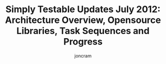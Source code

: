 ---
title: "Simply Testable Updates July 2012: Architecture Overview, Opensource Libraries, Task Sequences and Progress"
short_title: "Simply Testable Updates July: Architecture Overview, Opensource Libs"
author: joncram
newsletter_meta:
    issue_number: first
    url: https://us5.campaign-archive1.com/?u=ac75e33d993d2b502e333ddd0&amp;id=188b5a0dda
    closing_sentence: Expect the next in a week from now, August 1 2012.
---